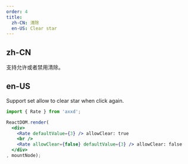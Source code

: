 ```yaml
---
order: 4
title:
  zh-CN: 清除
  en-US: Clear star
---
```


## zh-CN

支持允许或者禁用清除。

## en-US

Support set allow to clear star when click again.

````jsx
import { Rate } from 'axxd';

ReactDOM.render(
  <div>
    <Rate defaultValue={3} /> allowClear: true
    <br />
    <Rate allowClear={false} defaultValue={3} /> allowClear: false
  </div>
, mountNode);
````
